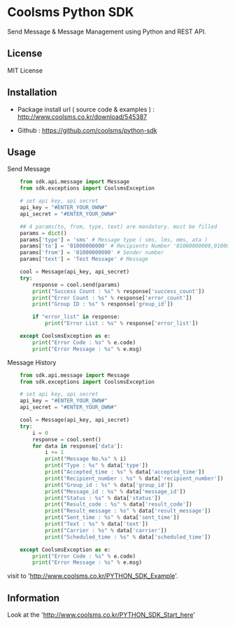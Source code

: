 # Coolsms Python SDK

Send Message & Message Management using Python and REST API.

## License

MIT License

## Installation

- Package install url ( source code & examples ) : http://www.coolsms.co.kr/download/545387

- Github : https://github.com/coolsms/python-sdk

## Usage 

Send Message
```python
	from sdk.api.message import Message
	from sdk.exceptions import CoolsmsException

	# set api key, api secret
    api_key = "#ENTER_YOUR_OWN#"
    api_secret = "#ENTER_YOUR_OWN#"

    ## 4 params(to, from, type, text) are mandatory. must be filled
    params = dict()
    params['type'] = 'sms' # Message type ( sms, lms, mms, ata )
    params['to'] = '01000000000' # Recipients Number '01000000000,01000000001'
    params['from'] = '01000000000' # Sender number
    params['text'] = 'Test Message' # Message

	cool = Message(api_key, api_secret)
    try:
        response = cool.send(params)
        print("Success Count : %s" % response['success_count'])
        print("Error Count : %s" % response['error_count'])
        print("Group ID : %s" % response['group_id'])

        if "error_list" in response:
            print("Error List : %s" % response['error_list'])

    except CoolsmsException as e:
        print("Error Code : %s" % e.code)
        print("Error Message : %s" % e.msg)
```

Message History
```python
	from sdk.api.message import Message
	from sdk.exceptions import CoolsmsException

	# set api key, api secret
    api_key = "#ENTER_YOUR_OWN#"
    api_secret = "#ENTER_YOUR_OWN#"

    cool = Message(api_key, api_secret)
    try:
        i = 0
        response = cool.sent()
        for data in response['data']:
            i += 1
            print("Message No.%s" % i)
            print("Type : %s" % data['type'])
            print("Accepted_time : %s" % data['accepted_time'])
            print("Recipient_number : %s" % data['recipient_number'])
            print("Group_id : %s" % data['group_id'])
            print("Message_id : %s" % data['message_id'])
            print("Status : %s" % data['status'])
            print("Result_code : %s" % data['result_code'])
            print("Result_message : %s" % data['result_message'])
            print("Sent_time : %s" % data['sent_time'])
            print("Text : %s" % data['text'])
            print("Carrier : %s" % data['carrier'])
            print("Scheduled_time : %s" % data['scheduled_time'])

    except CoolsmsException as e:
        print("Error Code : %s" % e.code)
        print("Error Message : %s" % e.msg)
```

visit to 'http://www.coolsms.co.kr/PYTHON_SDK_Example'.

## Information

Look at the 'http://www.coolsms.co.kr/PYTHON_SDK_Start_here'
